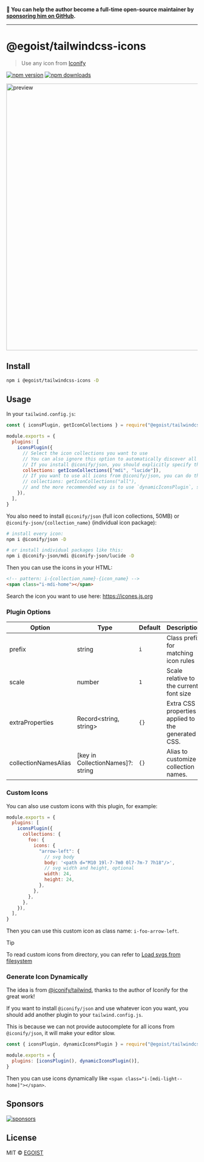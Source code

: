 **💛 You can help the author become a full-time open-source maintainer by [sponsoring him on GitHub](https://github.com/sponsors/egoist).**

---

# @egoist/tailwindcss-icons

> Use any icon from [Iconify](https://iconify.design/)

[![npm version](https://badgen.net/npm/v/@egoist/tailwindcss-icons)](https://npm.im/@egoist/tailwindcss-icons) [![npm downloads](https://badgen.net/npm/dm/@egoist/tailwindcss-icons)](https://npm.im/@egoist/tailwindcss-icons)

<img src="https://user-images.githubusercontent.com/8784712/219618866-e5632d23-b948-4fa1-b3d6-00581a704bca.png" alt="preview" width="700" />

## Install

```bash
npm i @egoist/tailwindcss-icons -D
```

## Usage

In your `tailwind.config.js`:

```js
const { iconsPlugin, getIconCollections } = require("@egoist/tailwindcss-icons")

module.exports = {
  plugins: [
    iconsPlugin({
      // Select the icon collections you want to use
      // You can also ignore this option to automatically discover all individual icon packages you have installed
      // If you install @iconify/json, you should explicitly specify the collections you want to use, like this:
      collections: getIconCollections(["mdi", "lucide"]),
      // If you want to use all icons from @iconify/json, you can do this:
      // collections: getIconCollections("all"),
      // and the more recommended way is to use `dynamicIconsPlugin`, see below.
    }),
  ],
}
```

You also need to install `@iconify/json` (full icon collections, 50MB) or `@iconify-json/{collection_name}` (individual icon package):

```bash
# install every icon:
npm i @iconify/json -D

# or install individual packages like this:
npm i @iconify-json/mdi @iconify-json/lucide -D
```

Then you can use the icons in your HTML:

```html
<!-- pattern: i-{collection_name}-{icon_name} -->
<span class="i-mdi-home"></span>
```

Search the icon you want to use here: https://icones.js.org

### Plugin Options

| Option               | Type                              | Default | Description                                        |
| -------------------- | --------------------------------- | ------- | -------------------------------------------------- |
| prefix               | string                            | `i`     | Class prefix for matching icon rules               |
| scale                | number                            | `1`     | Scale relative to the current font size            |
| extraProperties      | Record<string, string>            | `{}`    | Extra CSS properties applied to the generated CSS. |
| collectionNamesAlias | [key in CollectionNames]?: string | `{}`    | Alias to customize collection names.               |

### Custom Icons

You can also use custom icons with this plugin, for example:

```js
module.exports = {
  plugins: [
    iconsPlugin({
      collections: {
        foo: {
          icons: {
            "arrow-left": {
              // svg body
              body: '<path d="M10 19l-7-7m0 0l7-7m-7 7h18"/>',
              // svg width and height, optional
              width: 24,
              height: 24,
            },
          },
        },
      },
    }),
  ],
}
```

Then you can use this custom icon as class name: `i-foo-arrow-left`.

> [!TIP]
> To read custom icons from directory, you can refer to [Load svgs from filesystem](https://github.com/egoist/tailwindcss-icons/issues/37)

### Generate Icon Dynamically

The idea is from [@iconify/tailwind](https://iconify.design/docs/usage/css/tailwind),
thanks to the author of Iconify for the great work!

If you want to install `@iconify/json` and use whatever icon you want,
you should add another plugin to your `tailwind.config.js`.

This is because we can not provide autocomplete for all icons from `@iconify/json`,
it will make your editor slow.

```js
const { iconsPlugin, dynamicIconsPlugin } = require("@egoist/tailwindcss-icons")

module.exports = {
  plugins: [iconsPlugin(), dynamicIconsPlugin()],
}
```

Then you can use icons dynamically like `<span class="i-[mdi-light--home]"></span>`.

## Sponsors

[![sponsors](https://sponsors-images.egoist.dev/sponsors.svg)](https://github.com/sponsors/egoist)

## License

MIT &copy; [EGOIST](https://github.com/sponsors/egoist)
